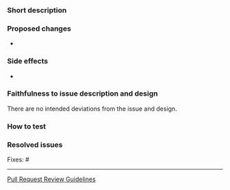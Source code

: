 ### Short description
<!-- Describe this PR in one or two sentences. -->


### Proposed changes
<!-- Describe this PR in more detail. -->

- 


### Side effects
<!-- List all related components that have not been explicitly changed but may be affected by this PR -->

- 


### Faithfulness to issue description and design
<!-- If the implementation is different from the issue description and design, replace the following with an explain why. -->
There are no intended deviations from the issue and design.


### How to test
<!-- Non-trivial prerequisites and notes on how to test this (e.g. specific environment variables and settings to be set, --> 
<!-- and things to pay attention to) -->


### Resolved issues
<!-- List all issues which should be closed when this PR is merged. -->

Fixes: #


__________________________________________________
<!-- Keep this link for the potential reviewer -->
[Pull Request Review Guidelines](https://digitalfabrik.github.io/integreat-cms/pull-request-review-guide.html)
